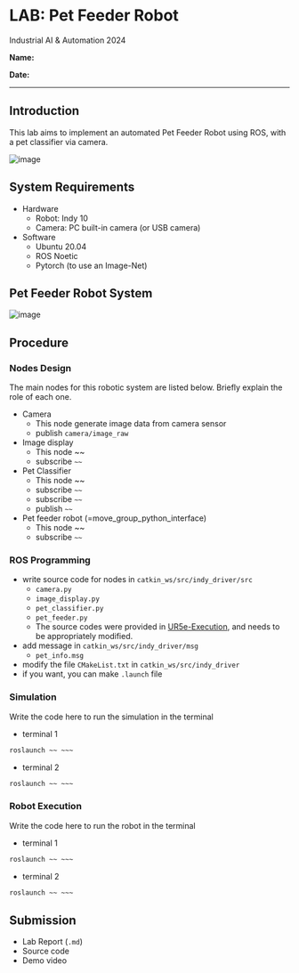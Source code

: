 # LAB: Pet Feeder Robot

Industrial AI & Automation 2024

**Name:**

**Date:**

***

## Introduction

This lab aims to implement an automated Pet Feeder Robot using ROS, with a pet classifier via camera.

![image](https://github.com/user-attachments/assets/68f36df1-60f4-46e9-8693-afc41855acf7)

## System Requirements

* Hardware
  * Robot: Indy 10
  * Camera: PC built-in camera (or USB camera)
* Software
  * Ubuntu 20.04
  * ROS Noetic
  * Pytorch (to use an Image-Net)

## Pet Feeder Robot System

![image](https://github.com/user-attachments/assets/94a97c2d-583c-49eb-878c-e027d015ae6f)

## Procedure

### Nodes Design

The main nodes for this robotic system are listed below. Briefly explain the role of each one.

* Camera
  * This node generate image data from camera sensor
  * publish `camera/image_raw`
* Image display
  * This node \~\~
  * subscribe `~~`
* Pet Classifier
  * This node \~\~
  * subscribe `~~`
  * subscribe `~~`
  * publish `~~`
* Pet feeder robot (=move\_group\_python\_interface)
  * This node \~\~
  * subscribe `~~`

### ROS Programming

* write source code for nodes in `catkin_ws/src/indy_driver/src`
  * `camera.py`
  * `image_display.py`
  * `pet_classifier.py`
  * `pet_feeder.py`
  * The source codes were provided in [UR5e-Execution](https://github.com/ykkimhgu/HGU_IAIA/blob/main/Tutorial/TU_ROS/tutorial/ur5e/ur5e-robot-execution.md), and needs to be appropriately modified.
* add message in `catkin_ws/src/indy_driver/msg`
  * `pet_info.msg`
* modify the file `CMakeList.txt` in `catkin_ws/src/indy_driver`
* if you want, you can make `.launch` file

### Simulation

Write the code here to run the simulation in the terminal

* terminal 1

```bash
roslaunch ~~ ~~~
```

* terminal 2

```bash
roslaunch ~~ ~~~
```

### Robot Execution

Write the code here to run the robot in the terminal

* terminal 1

```bash
roslaunch ~~ ~~~
```

* terminal 2

```bash
roslaunch ~~ ~~~
```

## Submission

* Lab Report (`.md`)
* Source code
* Demo video
